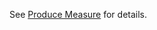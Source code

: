 <!-- CapabilityStatement-MeasureConsumer-ProduceMeasure-CSV-Push-intro.md {% comment %}
***********************************************************************************************
*                               WARNING: DO NOT EDIT THIS FILE                                *
*                                                                                             *
* This file is generated by SUSHI. Any edits you make to this file will be overwritten.       *
*                                                                                             *
* To change the contents of this file, edit the original source file at:                      *
* ig-data\input\includes\CapabilityStatement-MeasureConsumer-ProduceMeasure-CSV-Push-intro.md *
***********************************************************************************************
{% endcomment %} -->
See <a href='transaction-2.html'>Produce Measure</a> for details.